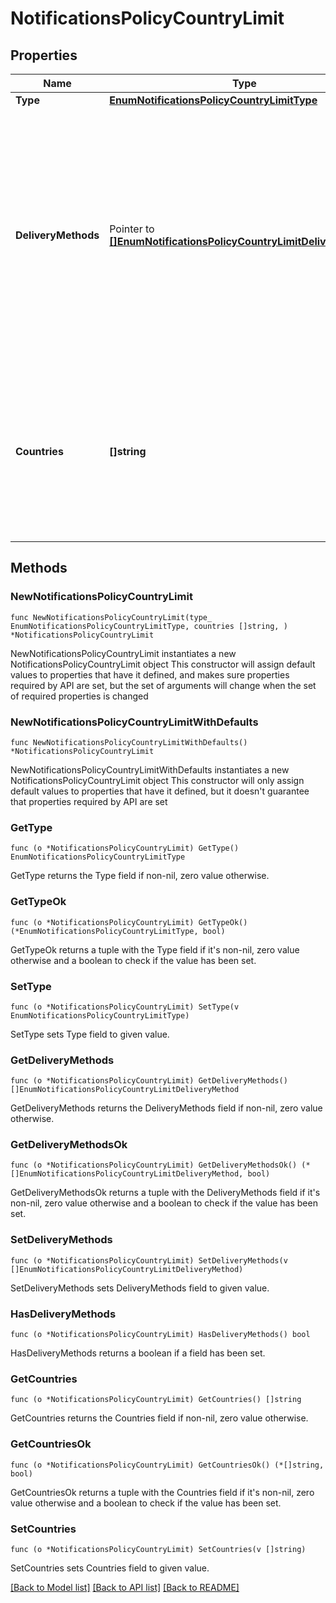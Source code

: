 # NotificationsPolicyCountryLimit

## Properties

Name | Type | Description | Notes
------------ | ------------- | ------------- | -------------
**Type** | [**EnumNotificationsPolicyCountryLimitType**](EnumNotificationsPolicyCountryLimitType.md) |  | 
**DeliveryMethods** | Pointer to [**[]EnumNotificationsPolicyCountryLimitDeliveryMethod**](EnumNotificationsPolicyCountryLimitDeliveryMethod.md) | The delivery methods that the defined limitation should be applied to. Content of the array can be &#x60;SMS&#x60;, &#x60;Voice&#x60;, or both. If the parameter is not provided, the default is &#x60;SMS&#x60; and &#x60;Voice&#x60;. | [optional] 
**Countries** | **[]string** | The countries where the specified methods should be allowed or denied. Use the two-letter country codes from ISO 3166-1. | 

## Methods

### NewNotificationsPolicyCountryLimit

`func NewNotificationsPolicyCountryLimit(type_ EnumNotificationsPolicyCountryLimitType, countries []string, ) *NotificationsPolicyCountryLimit`

NewNotificationsPolicyCountryLimit instantiates a new NotificationsPolicyCountryLimit object
This constructor will assign default values to properties that have it defined,
and makes sure properties required by API are set, but the set of arguments
will change when the set of required properties is changed

### NewNotificationsPolicyCountryLimitWithDefaults

`func NewNotificationsPolicyCountryLimitWithDefaults() *NotificationsPolicyCountryLimit`

NewNotificationsPolicyCountryLimitWithDefaults instantiates a new NotificationsPolicyCountryLimit object
This constructor will only assign default values to properties that have it defined,
but it doesn't guarantee that properties required by API are set

### GetType

`func (o *NotificationsPolicyCountryLimit) GetType() EnumNotificationsPolicyCountryLimitType`

GetType returns the Type field if non-nil, zero value otherwise.

### GetTypeOk

`func (o *NotificationsPolicyCountryLimit) GetTypeOk() (*EnumNotificationsPolicyCountryLimitType, bool)`

GetTypeOk returns a tuple with the Type field if it's non-nil, zero value otherwise
and a boolean to check if the value has been set.

### SetType

`func (o *NotificationsPolicyCountryLimit) SetType(v EnumNotificationsPolicyCountryLimitType)`

SetType sets Type field to given value.


### GetDeliveryMethods

`func (o *NotificationsPolicyCountryLimit) GetDeliveryMethods() []EnumNotificationsPolicyCountryLimitDeliveryMethod`

GetDeliveryMethods returns the DeliveryMethods field if non-nil, zero value otherwise.

### GetDeliveryMethodsOk

`func (o *NotificationsPolicyCountryLimit) GetDeliveryMethodsOk() (*[]EnumNotificationsPolicyCountryLimitDeliveryMethod, bool)`

GetDeliveryMethodsOk returns a tuple with the DeliveryMethods field if it's non-nil, zero value otherwise
and a boolean to check if the value has been set.

### SetDeliveryMethods

`func (o *NotificationsPolicyCountryLimit) SetDeliveryMethods(v []EnumNotificationsPolicyCountryLimitDeliveryMethod)`

SetDeliveryMethods sets DeliveryMethods field to given value.

### HasDeliveryMethods

`func (o *NotificationsPolicyCountryLimit) HasDeliveryMethods() bool`

HasDeliveryMethods returns a boolean if a field has been set.

### GetCountries

`func (o *NotificationsPolicyCountryLimit) GetCountries() []string`

GetCountries returns the Countries field if non-nil, zero value otherwise.

### GetCountriesOk

`func (o *NotificationsPolicyCountryLimit) GetCountriesOk() (*[]string, bool)`

GetCountriesOk returns a tuple with the Countries field if it's non-nil, zero value otherwise
and a boolean to check if the value has been set.

### SetCountries

`func (o *NotificationsPolicyCountryLimit) SetCountries(v []string)`

SetCountries sets Countries field to given value.



[[Back to Model list]](../README.md#documentation-for-models) [[Back to API list]](../README.md#documentation-for-api-endpoints) [[Back to README]](../README.md)



